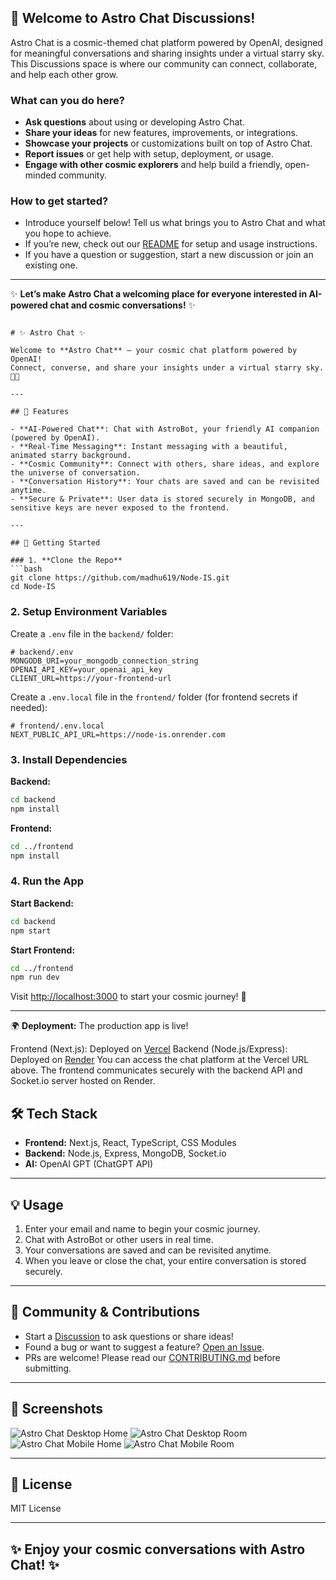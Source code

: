 ## 👋 Welcome to Astro Chat Discussions!

Astro Chat is a cosmic-themed chat platform powered by OpenAI, designed for meaningful conversations and sharing insights under a virtual starry sky. This Discussions space is where our community can connect, collaborate, and help each other grow.

### What can you do here?
- **Ask questions** about using or developing Astro Chat.
- **Share your ideas** for new features, improvements, or integrations.
- **Showcase your projects** or customizations built on top of Astro Chat.
- **Report issues** or get help with setup, deployment, or usage.
- **Engage with other cosmic explorers** and help build a friendly, open-minded community.

### How to get started?
- Introduce yourself below! Tell us what brings you to Astro Chat and what you hope to achieve.
- If you’re new, check out our [README]([./README.md](./README.md)) for setup and usage instructions.
- If you have a question or suggestion, start a new discussion or join an existing one.

---

✨ **Let’s make Astro Chat a welcoming place for everyone interested in AI-powered chat and cosmic conversations!** ✨
```

# ✨ Astro Chat ✨

Welcome to **Astro Chat** – your cosmic chat platform powered by OpenAI!  
Connect, converse, and share your insights under a virtual starry sky. 🚀🌌

---

## 🌟 Features

- **AI-Powered Chat**: Chat with AstroBot, your friendly AI companion (powered by OpenAI).
- **Real-Time Messaging**: Instant messaging with a beautiful, animated starry background.
- **Cosmic Community**: Connect with others, share ideas, and explore the universe of conversation.
- **Conversation History**: Your chats are saved and can be revisited anytime.
- **Secure & Private**: User data is stored securely in MongoDB, and sensitive keys are never exposed to the frontend.

---

## 🚀 Getting Started

### 1. **Clone the Repo**
```bash
git clone https://github.com/madhu619/Node-IS.git
cd Node-IS
```

### 2. **Setup Environment Variables**

Create a `.env` file in the `backend/` folder:
```
# backend/.env
MONGODB_URI=your_mongodb_connection_string
OPENAI_API_KEY=your_openai_api_key
CLIENT_URL=https://your-frontend-url
```

Create a `.env.local` file in the `frontend/` folder (for frontend secrets if needed):
```
# frontend/.env.local
NEXT_PUBLIC_API_URL=https://node-is.onrender.com
```

### 3. **Install Dependencies**

**Backend:**
```bash
cd backend
npm install
```

**Frontend:**
```bash
cd ../frontend
npm install
```

### 4. **Run the App**

**Start Backend:**
```bash
cd backend
npm start
```

**Start Frontend:**
```bash
cd ../frontend
npm run dev
```

Visit [http://localhost:3000](http://localhost:3000) to start your cosmic journey! 🌠

---

🌍 **Deployment:**
The production app is live!

Frontend (Next.js): Deployed on [Vercel](https://astro-chat-frontend.vercel.app)
Backend (Node.js/Express): Deployed on [Render](https://node-is.onrender.com)
You can access the chat platform at the Vercel URL above. The frontend communicates securely with the backend API and Socket.io server hosted on Render.


## 🛠️ Tech Stack

- **Frontend:** Next.js, React, TypeScript, CSS Modules
- **Backend:** Node.js, Express, MongoDB, Socket.io
- **AI:** OpenAI GPT (ChatGPT API)

---

## 💡 Usage

1. Enter your email and name to begin your cosmic journey.
2. Chat with AstroBot or other users in real time.
3. Your conversations are saved and can be revisited anytime.
4. When you leave or close the chat, your entire conversation is stored securely.

---

## 🤝 Community & Contributions

- Start a [Discussion](https://github.com/madhu619/astro-chat/discussions) to ask questions or share ideas!
- Found a bug or want to suggest a feature? [Open an Issue](https://github.com/madhu619/astro-chat/issues).
- PRs are welcome! Please read our [CONTRIBUTING.md](CONTRIBUTING.md) before submitting.

---

## 🌌 Screenshots

![Astro Chat Desktop Home](./screenshots/DesktopHome.png)
![Astro Chat Desktop Room](./screenshots/DesktopChat.png)
![Astro Chat Mobile Home](./screenshots/MobileHome.png)
![Astro Chat Mobile Room](./screenshots/MobileChat.png)

---

## 📜 License

MIT License

---

## ✨ Enjoy your cosmic conversations with Astro Chat! ✨
